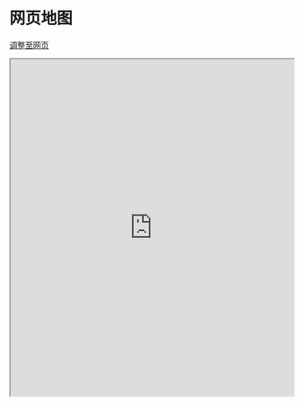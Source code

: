 # 网页地图

[调整至网页](http://b1.sjcmc.cn:14356/)

<iframe src="http://b1.sjcmc.cn:14356/" width="100%" height="600px">
  <p>Your browser does not support iframes.</p>
</iframe>

